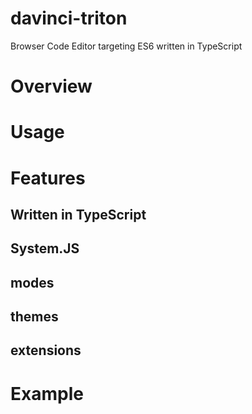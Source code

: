 davinci-triton
==============

Browser Code Editor targeting ES6 written in TypeScript

# Overview #

# Usage #

# Features #

## Written in TypeScript ##

## System.JS ##

## modes ##

## themes ##

## extensions ##

# Example #
